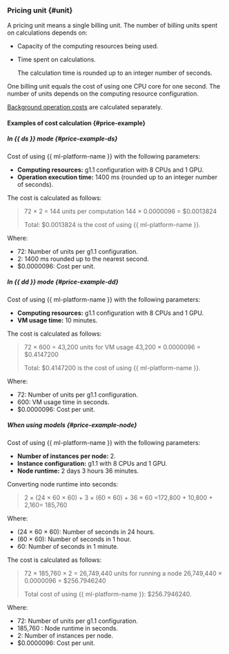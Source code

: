 ### Pricing unit {#unit}

A pricing unit means a single billing unit. The number of billing units spent on calculations depends on:
* Capacity of the computing resources being used.
* Time spent on calculations.

   The calculation time is rounded up to an integer number of seconds.

One billing unit equals the cost of using one CPU core for one second. The number of units depends on the computing resource configuration.


[Background operation costs](#async) are calculated separately.

#### Examples of cost calculation {#price-example}

##### In {{ ds }} mode {#price-example-ds}

Cost of using {{ ml-platform-name }} with the following parameters:

* **Computing resources:** g1.1 configuration with 8 CPUs and 1 GPU.
* **Operation execution time:** 1400 ms (rounded up to an integer number of seconds).

The cost is calculated as follows:

> 72 × 2 = 144 units per computation
> 144 × 0.0000096 = $0.0013824
>
> Total: $0.0013824 is the cost of using {{ ml-platform-name }}.

Where:
* 72: Number of units per g1.1 configuration.
* 2: 1400 ms rounded up to the nearest second.
* $0.0000096: Cost per unit.

##### In {{ dd }} mode {#price-example-dd}

Cost of using {{ ml-platform-name }} with the following parameters:

* **Computing resources:** g1.1 configuration with 8 CPUs and 1 GPU.
* **VM usage time:** 10 minutes.

The cost is calculated as follows:

> 72 × 600 = 43,200 units for VM usage
> 43,200 × 0.0000096 = $0.4147200
>
> Total: $0.4147200 is the cost of using {{ ml-platform-name }}.

Where:
* 72: Number of units per g1.1 configuration.
* 600: VM usage time in seconds.
* $0.0000096: Cost per unit.

##### When using models {#price-example-node}

Cost of using {{ ml-platform-name }} with the following parameters:

* **Number of instances per node:** 2.
* **Instance configuration:** g1.1 with 8 CPUs and 1 GPU.
* **Node runtime:** 2 days 3 hours 36 minutes.

Converting node runtime into seconds:

> 2 × (24 × 60 × 60) + 3 × (60 × 60) + 36 × 60 =172,800 + 10,800 + 2,160= 185,760

Where:
* (24 × 60 × 60): Number of seconds in 24 hours.
* (60 × 60): Number of seconds in 1 hour.
* 60: Number of seconds in 1 minute.

The cost is calculated as follows:

> 72 × 185,760 × 2 = 26,749,440 units for running a node
> 26,749,440 × 0.0000096 = $256.7946240
>
> Total cost of using {{ ml-platform-name }}: $256.7946240.

Where:
* 72: Number of units per g1.1 configuration.
* 185,760 : Node runtime in seconds.
* 2: Number of instances per node.
* $0.0000096: Cost per unit.
